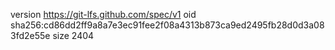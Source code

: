 version https://git-lfs.github.com/spec/v1
oid sha256:cd86dd2ff9a8a7e3ec91fee2f08a4313b873ca9ed2495fb28d0d3a083fd2e55e
size 2404

